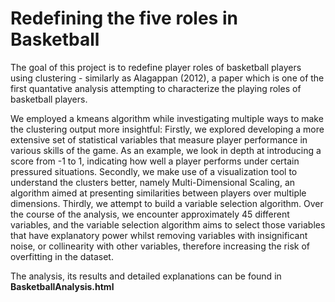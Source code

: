 # Redefining the five roles in Basketball

The goal of this project is to redefine player roles of basketball players using clustering - similarly as Alagappan (2012), a paper which is one of the first quantative analysis attempting to characterize the playing roles of basketball players.

We employed a kmeans algorithm while investigating multiple ways to make the clustering output more insightful: Firstly, we explored developing a more extensive set of statistical variables that measure player performance in various skills of the game. As an example, we look in depth at introducing a score from -1 to 1, indicating how well a player performs under certain pressured situations. Secondly, we make use of a visualization tool to understand the clusters better, namely Multi-Dimensional Scaling, an algorithm aimed at presenting similarities between players over multiple dimensions. Thirdly, we attempt to build a variable selection algorithm. Over the course of the analysis, we encounter approximately 45 different variables, and the variable selection algorithm aims to select those variables that have explanatory power whilst removing variables with insignificant noise, or collinearity with other variables, therefore increasing the risk of overfitting in the dataset. 

The analysis, its results and detailed explanations can be found in **BasketballAnalysis.html** 
